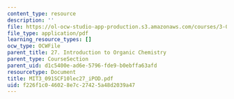 ```yaml
---
content_type: resource
description: ''
file: https://ol-ocw-studio-app-production.s3.amazonaws.com/courses/3-091sc-introduction-to-solid-state-chemistry-fall-2010/f226f1c046028e7c27425a48d2039a47_MIT3_091SCF10lec27_iPOD.pdf
file_type: application/pdf
learning_resource_types: []
ocw_type: OCWFile
parent_title: 27. Introduction to Organic Chemistry
parent_type: CourseSection
parent_uid: d1c5400e-ad6e-5796-fde9-b0ebffa63afd
resourcetype: Document
title: MIT3_091SCF10lec27_iPOD.pdf
uid: f226f1c0-4602-8e7c-2742-5a48d2039a47
---
```

